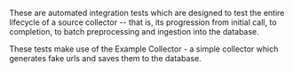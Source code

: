 These are automated integration tests which are designed to test the entire lifecycle of a source collector -- that is, its progression from initial call, to completion, to batch preprocessing and ingestion into the database.

These tests make use of the Example Collector - a simple collector which generates fake urls and saves them to the database.